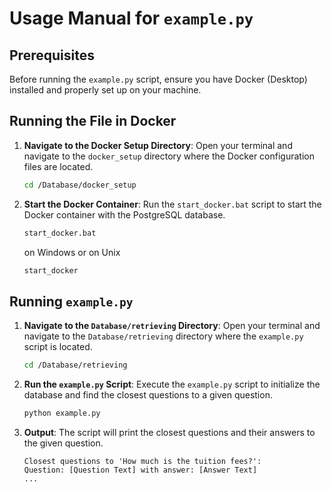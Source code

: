 # Usage Manual for `example.py`

## Prerequisites
Before running the `example.py` script, ensure you have Docker (Desktop) installed and properly set up on your machine.

## Running the File in Docker

1. **Navigate to the Docker Setup Directory**:
    Open your terminal and navigate to the `docker_setup` directory where the Docker configuration files are located.

    ```sh
    cd /Database/docker_setup
    ```

2. **Start the Docker Container**:
    Run the `start_docker.bat` script to start the Docker container with the PostgreSQL database.

    ```sh
    start_docker.bat
    ```

    on Windows or on Unix 

    ```sh
    start_docker
    ```


## Running `example.py`

1. **Navigate to the `Database/retrieving` Directory**:
    Open your terminal and navigate to the `Database/retrieving` directory where the `example.py` script is located.

    ```sh
    cd /Database/retrieving
    ```

2. **Run the `example.py` Script**:
    Execute the `example.py` script to initialize the database and find the closest questions to a given question.

    ```sh
    python example.py
    ```

3. **Output**:
    The script will print the closest questions and their answers to the given question.

    ```plaintext
    Closest questions to 'How much is the tuition fees?':
    Question: [Question Text] with answer: [Answer Text]
    ...
    ```
